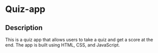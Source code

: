 # Quiz-app

## Description

This is a quiz app that allows users to take a quiz and get a score at the end. The app is built using HTML, CSS, and JavaScript.
